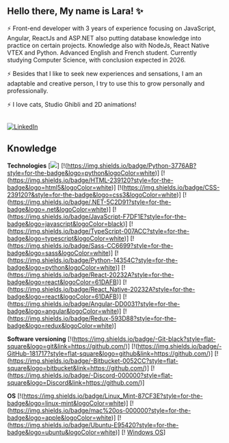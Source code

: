 ## Hello there, My name is Lara! ✨

⚡ Front-end developer with 3 years of experience focusing on JavaScript, Angular, ReactJs and ASP.NET also putting database knowledge into practice on certain projects. Knowledge also with NodeJs, React Native VTEX and Python. Advanced English and French student. Currently studying Computer Science, with conclusion expected in 2026. 

⚡ Besides that I like to seek new experiences and sensations, I am an adaptable and creative person, I try to use this to grow personally and professionally. 

⚡ I love cats, Studio Ghibli and 2D animations! 

##
###
[![LinkedIn](https://img.shields.io/static/v1?label=LinkedIn&message=%20&color=grey&logo=LinkedIn&style=flat-square&logoColor=white)](https://www.linkedin.com/in/laralindsay0029)


## Knowledge

**Technologies**
[![](https://img.shields.io/badge/C%23-239120?style=for-the-badge&logo=c-sharp&logoColor=white)]
[!(https://img.shields.io/badge/Python-3776AB?style=for-the-badge&logo=python&logoColor=white)]
[!(https://img.shields.io/badge/HTML-239120?style=for-the-badge&logo=html5&logoColor=white)]
[!(https://img.shields.io/badge/CSS-239120?&style=for-the-badge&logo=css3&logoColor=white)]
[!(https://img.shields.io/badge/.NET-5C2D91?style=for-the-badge&logo=.net&logoColor=white)]
[!(https://img.shields.io/badge/JavaScript-F7DF1E?style=for-the-badge&logo=javascript&logoColor=black)]
[!(https://img.shields.io/badge/TypeScript-007ACC?style=for-the-badge&logo=typescript&logoColor=white)]
[!(https://img.shields.io/badge/Sass-CC6699?style=for-the-badge&logo=sass&logoColor=white)]
[!(https://img.shields.io/badge/Python-14354C?style=for-the-badge&logo=python&logoColor=white)]
[!(https://img.shields.io/badge/React-20232A?style=for-the-badge&logo=react&logoColor=61DAFB)]
[!(https://img.shields.io/badge/React_Native-20232A?style=for-the-badge&logo=react&logoColor=61DAFB)]
[!(https://img.shields.io/badge/Angular-DD0031?style=for-the-badge&logo=angular&logoColor=white)]
[!(https://img.shields.io/badge/Redux-593D88?style=for-the-badge&logo=redux&logoColor=white)]


**Software versioning**
[!(https://img.shields.io/badge/-Git-black?style=flat-square&logo=git&link=https://github.com/)]
[!(https://img.shields.io/badge/-GitHub-181717?style=flat-square&logo=github&link=https://github.com/)]
[!(https://img.shields.io/badge/-Bitbucket-0052CC?style=flat-square&logo=bitbucket&link=https://github.com/)]
[!(https://img.shields.io/badge/-Discord-000000?style=flat-square&logo=Discord&link=https://github.com/)]


**OS**
[!(https://img.shields.io/badge/Linux_Mint-87CF3E?style=for-the-badge&logo=linux-mint&logoColor=white)]
[!(https://img.shields.io/badge/mac%20os-000000?style=for-the-badge&logo=apple&logoColor=white)]
[!(https://img.shields.io/badge/Ubuntu-E95420?style=for-the-badge&logo=ubuntu&logoColor=white)]
[! [Windows OS](https://img.shields.io/badge/Windows_95-008080?style=for-the-badge&logo=windows-95&logoColor=white)]